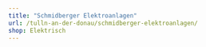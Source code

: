 ```yaml
---
title: "Schmidberger Elektroanlagen"
url: /tulln-an-der-donau/schmidberger-elektroanlagen/
shop: Elektrisch
---
```

